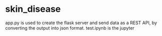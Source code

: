 # skin_disease
app.py is used to create the flask server and send data as a REST API, by converting the output into json format.
test.ipynb is the jupyter 
